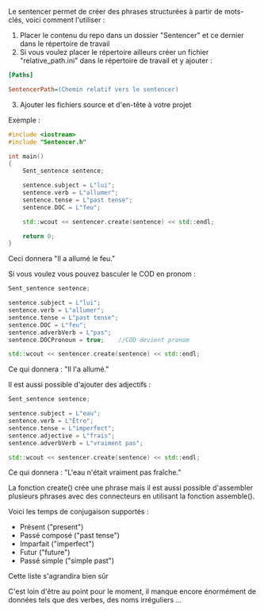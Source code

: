 Le sentencer permet de créer des phrases structurées à partir de mots-clés, voici comment l'utiliser :

1) Placer le contenu du repo dans un dossier "Sentencer" et ce dernier dans le répertoire de travail
2) Si vous voulez placer le répertoire ailleurs créer un fichier "relative_path.ini" dans le répertoire de travail et y ajouter :

```ini
[Paths]

SentencerPath=(Chemin relatif vers le sentencer)
```

3) Ajouter les fichiers source et d'en-tête à votre projet


Exemple :

```cpp
#include <iostream>
#include "Sentencer.h"

int main()
{
    Sent_sentence sentence;

    sentence.subject = L"lui";
    sentence.verb = L"allumer";
    sentence.tense = L"past tense";
    sentence.DOC = L"feu";

    std::wcout << sentencer.create(sentence) << std::endl;

    return 0;
}
```

Ceci donnera "Il a allumé le feu."

Si vous voulez vous pouvez basculer le COD en pronom :

```cpp
Sent_sentence sentence;

sentence.subject = L"lui";
sentence.verb = L"allumer";
sentence.tense = L"past tense";
sentence.DOC = L"feu";
sentence.adverbVerb = L"pas";
sentence.DOCPronoun = true;    //COD devient pronom

std::wcout << sentencer.create(sentence) << std::endl;
```

Ce qui donnera : "Il l'a allumé."

Il est aussi possible d'ajouter des adjectifs :

```cpp
Sent_sentence sentence;

sentence.subject = L"eau";
sentence.verb = L"Être";
sentence.tense = L"imperfect";
sentence.adjective = L"frais";
sentence.adverbVerb = L"vraiment pas";

std::wcout << sentencer.create(sentence) << std::endl;
```

Ce qui donnera : "L'eau n'était vraiment pas fraîche."

La fonction create() crée une phrase mais il est aussi possible d'assembler plusieurs phrases avec des connecteurs en utilisant la fonction assemble().

Voici les temps de conjugaison supportés :

- Présent ("present")
- Passé composé ("past tense")
- Imparfait ("imperfect")
- Futur ("future")
- Passé simple ("simple past")

Cette liste s'agrandira bien sûr

C'est loin d'être au point pour le moment, il manque encore énormément de données tels que des verbes, des noms irréguliers ...
